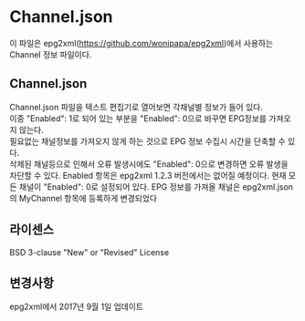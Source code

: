 # Channel.json
이 파일은 epg2xml(https://github.com/wonipapa/epg2xml)에서 사용하는 Channel 정보 파일이다.

## Channel.json
Channel.json 파일을 텍스트 편집기로 열어보면 각채널별 정보가 들어 있다.  
이중 "Enabled": 1로 되어 있는 부분을 "Enabled": 0으로 바꾸면 EPG정보를 가져오지 않는다.  
필요없는 채널정보를 가져오지 않게 하는 것으로 EPG 정보 수집시 시간을 단축할 수 있다.  
삭제된 채널등으로 인해서 오류 발생시에도 "Enabled": 0으로 변경하면 오류 발생을 차단할 수 있다. 
Enabled 항목은 epg2xml 1.2.3 버전에서는 없어질 예정이다.
현재 모든 채널이 "Enabled": 0로 설정되어 있다.
EPG 정보를 가져올 채널은 epg2xml.json의 MyChannel 항목에 등록하게 변경되었다

## 라이센스
BSD 3-clause "New" or "Revised" License

## 변경사항
epg2xml에서 2017년 9월 1일 업데이트
